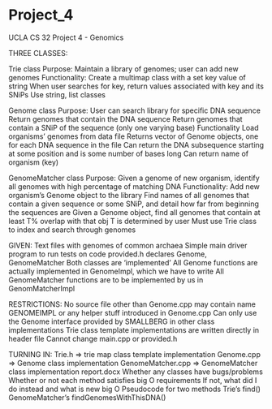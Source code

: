 # Project_4
UCLA CS 32 Project 4 - Genomics

THREE CLASSES:

Trie class
Purpose: Maintain a library of genomes; user can add new genomes
Functionality:
  Create a multimap class with a set key value of string
  When user searches for key, return values associated with key and its SNiPs
  Use string, list classes

Genome class
Purpose:
  User can search library for specific DNA sequence
  Return genomes that contain the DNA sequence
  Return genomes that contain a SNiP of the sequence (only one varying base)
Functionality
  Load organisms’ genomes from data file
  Returns vector of Genome objects, one for each DNA sequence in the file
  Can return the DNA subsequence starting at some position and is some number of bases long
  Can return name of organism (key)

GenomeMatcher class
Purpose: Given a genome of new organism, identify all genomes with high percentage of matching DNA
Functionality:
  Add new organism’s Genome object to the library
  Find names of all genomes that contain a given sequence or some SNiP, and detail how far from beginning the sequences are
  Given a Genome object, find all genomes that contain at least T% overlap with that obj
    T is determined by user
Must use Trie class to index and search through genomes

GIVEN:
Text files with genomes of common archaea
Simple main driver program to run tests on code
provided.h declares Genome, GenomeMatcher
Both classes are ‘implemented’
All Genome functions are actually implemented in GenomeImpl, which we have to write
All GenomeMatcher functions are to be implemented by us in GenomMatcherImpl

RESTRICTIONS:
No source file other than Genome.cpp may contain name GENOMEIMPL or any helper stuff introduced in Genome.cpp
Can only use the Genome interface provided by SMALLBERG in other class implementations
Trie class template implementations are written directly in header file
Cannot change main.cpp or provided.h

TURNING IN:
Trie.h			      => trie map class template implementation
Genome.cpp		    => Genome class implementation
GenomeMatcher.cpp	=> GenomeMatcher class implementation
report.docx
  Whether any classes have bugs/problems
  Whether or not each method satisfies big O requirements
    If not, what did I do instead and what is new big O
  Pseudocode for two methods
    Trie’s find()
    GenomeMatcher’s findGenomesWithThisDNA()
